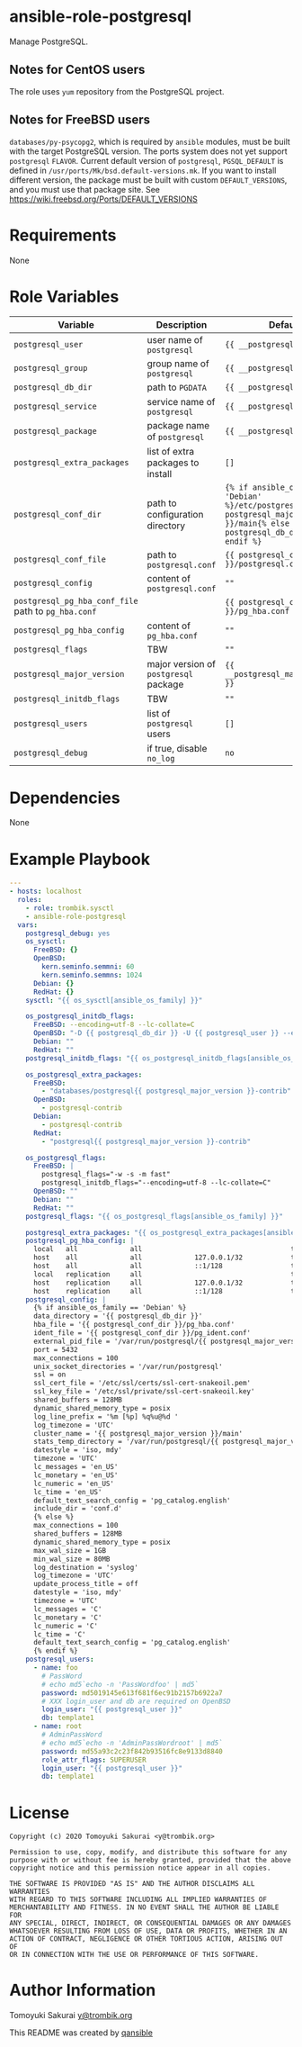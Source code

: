 # ansible-role-postgresql

Manage PostgreSQL.

## Notes for CentOS users

The role uses `yum` repository from the PostgreSQL project.

## Notes for FreeBSD users

`databases/py-psycopg2`, which is required by `ansible` modules, must be built
with the target PostgreSQL version. The ports system does not yet support
`postgresql` `FLAVOR`. Current default version of `postgresql`,
`PGSQL_DEFAULT` is defined in `/usr/ports/Mk/bsd.default-versions.mk`. If you
want to install different version, the package must be built with
custom `DEFAULT_VERSIONS`, and you must use that package site. See
https://wiki.freebsd.org/Ports/DEFAULT_VERSIONS

# Requirements

None

# Role Variables

| Variable | Description | Default |
|----------|-------------|---------|
| `postgresql_user` | user name of `postgresql` | `{{ __postgresql_user }}` |
| `postgresql_group` | group name of `postgresql` | `{{ __postgresql_group }}` |
| `postgresql_db_dir` | path to `PGDATA` | `{{ __postgresql_db_dir }}` |
| `postgresql_service` | service name of `postgresql` | `{{ __postgresql_service }}` |
| `postgresql_package` | package name of `postgresql` | `{{ __postgresql_package }}` |
| `postgresql_extra_packages` | list of extra packages to install | `[]` |
| `postgresql_conf_dir` | path to configuration directory | `{% if ansible_os_family == 'Debian' %}/etc/postgresql/{{ postgresql_major_version }}/main{% else %}{{ postgresql_db_dir }}{% endif %}` |
| `postgresql_conf_file` | path to `postgresql.conf` | `{{ postgresql_conf_dir }}/postgresql.conf` |
| `postgresql_config` | content of `postgresql.conf` | `""` |
| `postgresql_pg_hba_conf_file` path to `pg_hba.conf` | | `{{ postgresql_conf_dir }}/pg_hba.conf` |
| `postgresql_pg_hba_config` | content of `pg_hba.conf` | `""` |
| `postgresql_flags` | TBW | `""` |
| `postgresql_major_version` | major version of `postgresql` package | `{{ __postgresql_major_version }}` |
| `postgresql_initdb_flags` | TBW | `""` |
| `postgresql_users` | list of `postgresql` users | `[]` |
| `postgresql_debug` | if true, disable `no_log` | `no` |

# Dependencies

None

# Example Playbook

```yaml
---
- hosts: localhost
  roles:
    - role: trombik.sysctl
    - ansible-role-postgresql
  vars:
    postgresql_debug: yes
    os_sysctl:
      FreeBSD: {}
      OpenBSD:
        kern.seminfo.semmni: 60
        kern.seminfo.semmns: 1024
      Debian: {}
      RedHat: {}
    sysctl: "{{ os_sysctl[ansible_os_family] }}"

    os_postgresql_initdb_flags:
      FreeBSD: --encoding=utf-8 --lc-collate=C
      OpenBSD: "-D {{ postgresql_db_dir }} -U {{ postgresql_user }} --encoding=utf-8 --lc-collate=C --locale=en_US.UTF-8"
      Debian: ""
      RedHat: ""
    postgresql_initdb_flags: "{{ os_postgresql_initdb_flags[ansible_os_family] }}"

    os_postgresql_extra_packages:
      FreeBSD:
        - "databases/postgresql{{ postgresql_major_version }}-contrib"
      OpenBSD:
        - postgresql-contrib
      Debian:
        - postgresql-contrib
      RedHat:
        - "postgresql{{ postgresql_major_version }}-contrib"

    os_postgresql_flags:
      FreeBSD: |
        postgresql_flags="-w -s -m fast"
        postgresql_initdb_flags="--encoding=utf-8 --lc-collate=C"
      OpenBSD: ""
      Debian: ""
      RedHat: ""
    postgresql_flags: "{{ os_postgresql_flags[ansible_os_family] }}"

    postgresql_extra_packages: "{{ os_postgresql_extra_packages[ansible_os_family] }}"
    postgresql_pg_hba_config: |
      local   all             all                                     trust
      host    all             all             127.0.0.1/32            trust
      host    all             all             ::1/128                 trust
      local   replication     all                                     trust
      host    replication     all             127.0.0.1/32            trust
      host    replication     all             ::1/128                 trust
    postgresql_config: |
      {% if ansible_os_family == 'Debian' %}
      data_directory = '{{ postgresql_db_dir }}'
      hba_file = '{{ postgresql_conf_dir }}/pg_hba.conf'
      ident_file = '{{ postgresql_conf_dir }}/pg_ident.conf'
      external_pid_file = '/var/run/postgresql/{{ postgresql_major_version }}-main.pid'
      port = 5432
      max_connections = 100
      unix_socket_directories = '/var/run/postgresql'
      ssl = on
      ssl_cert_file = '/etc/ssl/certs/ssl-cert-snakeoil.pem'
      ssl_key_file = '/etc/ssl/private/ssl-cert-snakeoil.key'
      shared_buffers = 128MB
      dynamic_shared_memory_type = posix
      log_line_prefix = '%m [%p] %q%u@%d '
      log_timezone = 'UTC'
      cluster_name = '{{ postgresql_major_version }}/main'
      stats_temp_directory = '/var/run/postgresql/{{ postgresql_major_version }}-main.pg_stat_tmp'
      datestyle = 'iso, mdy'
      timezone = 'UTC'
      lc_messages = 'en_US'
      lc_monetary = 'en_US'
      lc_numeric = 'en_US'
      lc_time = 'en_US'
      default_text_search_config = 'pg_catalog.english'
      include_dir = 'conf.d'
      {% else %}
      max_connections = 100
      shared_buffers = 128MB
      dynamic_shared_memory_type = posix
      max_wal_size = 1GB
      min_wal_size = 80MB
      log_destination = 'syslog'
      log_timezone = 'UTC'
      update_process_title = off
      datestyle = 'iso, mdy'
      timezone = 'UTC'
      lc_messages = 'C'
      lc_monetary = 'C'
      lc_numeric = 'C'
      lc_time = 'C'
      default_text_search_config = 'pg_catalog.english'
      {% endif %}
    postgresql_users:
      - name: foo
        # PassWord
        # echo md5`echo -n 'PassWordfoo' | md5`
        password: md5019145e613f681f6ec91b2157b6922a7
        # XXX login_user and db are required on OpenBSD
        login_user: "{{ postgresql_user }}"
        db: template1
      - name: root
        # AdminPassWord
        # echo md5`echo -n 'AdminPassWordroot' | md5`
        password: md55a93c2c23f842b93516fc8e9133d8840
        role_attr_flags: SUPERUSER
        login_user: "{{ postgresql_user }}"
        db: template1
```

# License

```
Copyright (c) 2020 Tomoyuki Sakurai <y@trombik.org>

Permission to use, copy, modify, and distribute this software for any
purpose with or without fee is hereby granted, provided that the above
copyright notice and this permission notice appear in all copies.

THE SOFTWARE IS PROVIDED "AS IS" AND THE AUTHOR DISCLAIMS ALL WARRANTIES
WITH REGARD TO THIS SOFTWARE INCLUDING ALL IMPLIED WARRANTIES OF
MERCHANTABILITY AND FITNESS. IN NO EVENT SHALL THE AUTHOR BE LIABLE FOR
ANY SPECIAL, DIRECT, INDIRECT, OR CONSEQUENTIAL DAMAGES OR ANY DAMAGES
WHATSOEVER RESULTING FROM LOSS OF USE, DATA OR PROFITS, WHETHER IN AN
ACTION OF CONTRACT, NEGLIGENCE OR OTHER TORTIOUS ACTION, ARISING OUT OF
OR IN CONNECTION WITH THE USE OR PERFORMANCE OF THIS SOFTWARE.
```

# Author Information

Tomoyuki Sakurai <y@trombik.org>

This README was created by [qansible](https://github.com/trombik/qansible)
